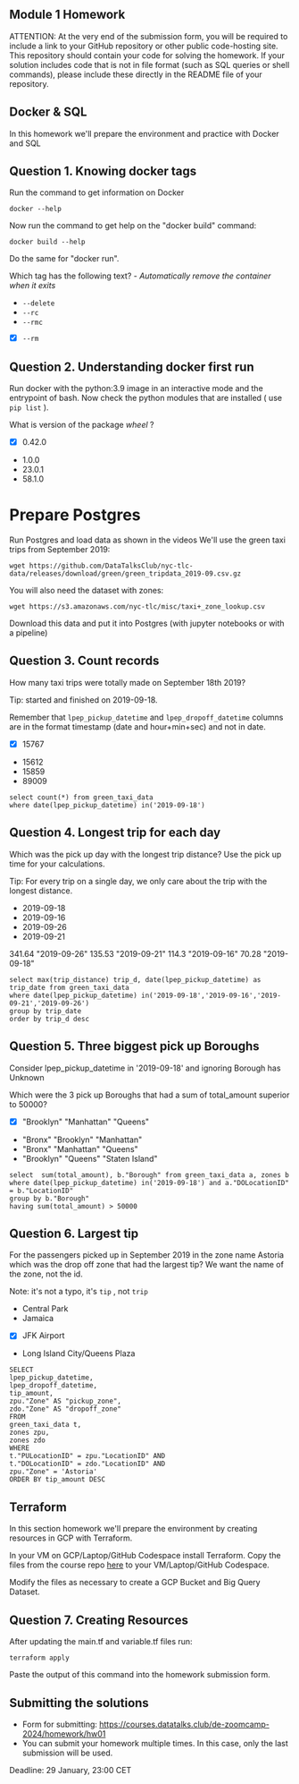 ## Module 1 Homework

ATTENTION: At the very end of the submission form, you will be required to include a link to your GitHub repository or other public code-hosting site. This repository should contain your code for solving the homework. If your solution includes code that is not in file format (such as SQL queries or shell commands), please include these directly in the README file of your repository.

## Docker & SQL

In this homework we'll prepare the environment 
and practice with Docker and SQL


## Question 1. Knowing docker tags

Run the command to get information on Docker 

```docker --help```

Now run the command to get help on the "docker build" command:

```docker build --help```

Do the same for "docker run".

Which tag has the following text? - *Automatically remove the container when it exits* 

- `--delete`
- `--rc`
- `--rmc`
- [x]  `--rm`


## Question 2. Understanding docker first run 

Run docker with the python:3.9 image in an interactive mode and the entrypoint of bash.
Now check the python modules that are installed ( use ```pip list``` ). 

What is version of the package *wheel* ?

- [x] 0.42.0
- 1.0.0
- 23.0.1
- 58.1.0


# Prepare Postgres

Run Postgres and load data as shown in the videos
We'll use the green taxi trips from September 2019:

```wget https://github.com/DataTalksClub/nyc-tlc-data/releases/download/green/green_tripdata_2019-09.csv.gz```

You will also need the dataset with zones:

```wget https://s3.amazonaws.com/nyc-tlc/misc/taxi+_zone_lookup.csv```

Download this data and put it into Postgres (with jupyter notebooks or with a pipeline)


## Question 3. Count records 

How many taxi trips were totally made on September 18th 2019?

Tip: started and finished on 2019-09-18. 

Remember that `lpep_pickup_datetime` and `lpep_dropoff_datetime` columns are in the format timestamp (date and hour+min+sec) and not in date.

- [x] 15767
- 15612
- 15859
- 89009


```
select count(*) from green_taxi_data
where date(lpep_pickup_datetime) in('2019-09-18')
```

## Question 4. Longest trip for each day

Which was the pick up day with the longest trip distance?
Use the pick up time for your calculations.

Tip: For every trip on a single day, we only care about the trip with the longest distance. 

- 2019-09-18
- 2019-09-16
- 2019-09-26
- 2019-09-21

341.64	"2019-09-26"
135.53	"2019-09-21"
114.3	"2019-09-16"
70.28	"2019-09-18"

```
select max(trip_distance) trip_d, date(lpep_pickup_datetime) as trip_date from green_taxi_data
where date(lpep_pickup_datetime) in('2019-09-18','2019-09-16','2019-09-21','2019-09-26') 
group by trip_date
order by trip_d desc
```

## Question 5. Three biggest pick up Boroughs

Consider lpep_pickup_datetime in '2019-09-18' and ignoring Borough has Unknown

Which were the 3 pick up Boroughs that had a sum of total_amount superior to 50000?
 
- [x] "Brooklyn" "Manhattan" "Queens"
- "Bronx" "Brooklyn" "Manhattan"
- "Bronx" "Manhattan" "Queens" 
- "Brooklyn" "Queens" "Staten Island"
```
select  sum(total_amount), b."Borough" from green_taxi_data a, zones b
where date(lpep_pickup_datetime) in('2019-09-18') and a."DOLocationID" = b."LocationID"
group by b."Borough"
having sum(total_amount) > 50000
```

## Question 6. Largest tip

For the passengers picked up in September 2019 in the zone name Astoria which was the drop off zone that had the largest tip?
We want the name of the zone, not the id.

Note: it's not a typo, it's `tip` , not `trip`

- Central Park
- Jamaica
- [x] JFK Airport
- Long Island City/Queens Plaza

```
SELECT 
lpep_pickup_datetime,
lpep_dropoff_datetime,
tip_amount,
zpu."Zone" AS "pickup_zone",
zdo."Zone" AS "dropoff_zone"
FROM 
green_taxi_data t,
zones zpu,
zones zdo
WHERE
t."PULocationID" = zpu."LocationID" AND
t."DOLocationID" = zdo."LocationID" AND
zpu."Zone" = 'Astoria'
ORDER BY tip_amount DESC	
```

## Terraform

In this section homework we'll prepare the environment by creating resources in GCP with Terraform.

In your VM on GCP/Laptop/GitHub Codespace install Terraform. 
Copy the files from the course repo
[here](https://github.com/DataTalksClub/data-engineering-zoomcamp/tree/main/01-docker-terraform/1_terraform_gcp/terraform) to your VM/Laptop/GitHub Codespace.

Modify the files as necessary to create a GCP Bucket and Big Query Dataset.


## Question 7. Creating Resources

After updating the main.tf and variable.tf files run:

```
terraform apply
```

Paste the output of this command into the homework submission form.


## Submitting the solutions

* Form for submitting: https://courses.datatalks.club/de-zoomcamp-2024/homework/hw01
* You can submit your homework multiple times. In this case, only the last submission will be used. 

Deadline: 29 January, 23:00 CET
